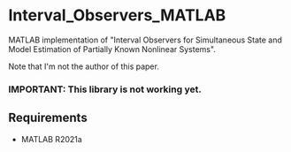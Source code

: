 # Interval_Observers_MATLAB
MATLAB implementation of "Interval Observers for Simultaneous State and Model Estimation of Partially Known Nonlinear Systems".

Note that I'm not the author of this paper.

### IMPORTANT: This library is not working yet.

## Requirements
- MATLAB R2021a
